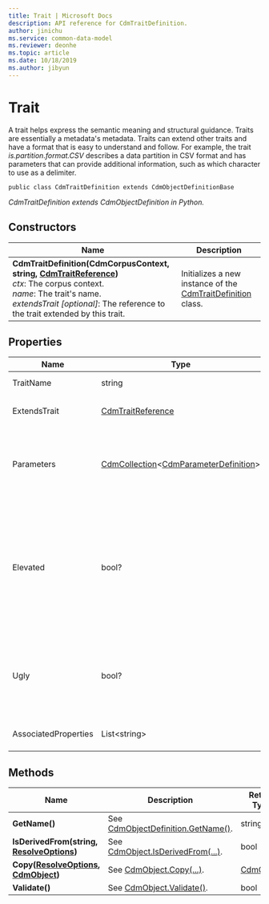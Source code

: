 ```yaml
---
title: Trait | Microsoft Docs
description: API reference for CdmTraitDefinition.
author: jinichu
ms.service: common-data-model
ms.reviewer: deonhe 
ms.topic: article
ms.date: 10/18/2019
ms.author: jibyun
---
```


# Trait 

A trait helps express the semantic meaning and structural guidance. Traits are essentially a metadata's metadata. Traits can extend other traits and have a format that is easy to understand and follow. For example, the trait *is.partition.format.CSV* describes a data partition in CSV format and has parameters that can provide additional information, such as which character to use as a delimiter.

```
public class CdmTraitDefinition extends CdmObjectDefinitionBase
```
*CdmTraitDefinition extends CdmObjectDefinition in Python.*

## Constructors
|Name|Description|
|---|---|
|**CdmTraitDefinition(CdmCorpusContext, string, [CdmTraitReference](traitreference.md))**<br/>*ctx*: The corpus context.<br/>*name*: The trait's name.<br/>*extendsTrait [optional]*: The reference to the trait extended by this trait.|Initializes a new instance of the [CdmTraitDefinition](trait.md) class.|

## Properties
|Name|Type|Description|
|---|---|---|
|TraitName|string|The trait's name.|
|ExtendsTrait|[CdmTraitReference](traitreference.md)|The trait extended by this trait.|
|Parameters|[CdmCollection](collection.md)\<[CdmParameterDefinition](parameter.md)>|The trait's parameters, for holding values or settings with the trait.|
|Elevated|bool?|Denotes whether this trait is elevated. If an attribute has an elevated trait, then that trait should also be applied to the outer entity.|
|Ugly|bool?|Denotes whether the trait is user facing (false if it is user facing, true otherwise).|
|AssociatedProperties|List\<string>|The trait's associated properties.|

## Methods
|Name|Description|Return Type|
|---|---|---|
|**GetName()**|See [CdmObjectDefinition.GetName()](cdmobjectdefinition.md#methods).|string|
|**IsDerivedFrom(string, [ResolveOptions](../utilities/resolveoptions.md))**|See [CdmObject.IsDerivedFrom(...)](cdmobject.md#methods).|bool|
|**Copy([ResolveOptions](../utilities/resolveoptions.md), [CdmObject](cdmobject.md))**|See [CdmObject.Copy(...)](cdmobject.md#methods).|[CdmObject](cdmobject.md)|
|**Validate()**|See [CdmObject.Validate()](cdmobject.md#methods).|bool|


